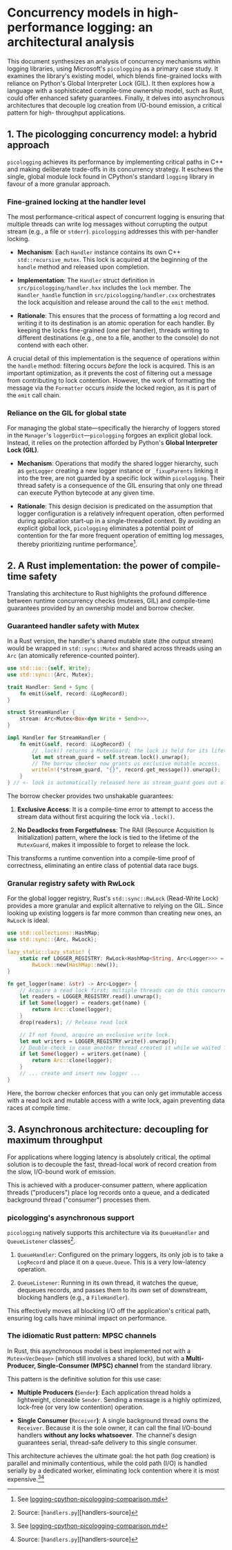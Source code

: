 # Concurrency models in high-performance logging: an architectural analysis

This document synthesizes an analysis of concurrency mechanisms within logging
libraries, using Microsoft's `picologging` as a primary case study. It examines
the library's existing model, which blends fine-grained locks with reliance on
Python's Global Interpreter Lock (GIL). It then explores how a language with a
sophisticated compile-time ownership model, such as Rust, could offer enhanced
safety guarantees. Finally, it delves into asynchronous architectures that
decouple log creation from I/O-bound emission, a critical pattern for high-
throughput applications.

## 1. The picologging concurrency model: a hybrid approach

`picologging` achieves its performance by implementing critical paths in C++
and making deliberate trade-offs in its concurrency strategy. It eschews the
single, global module lock found in CPython's standard `logging` library in
favour of a more granular approach.

### Fine-grained locking at the handler level

The most performance-critical aspect of concurrent logging is ensuring that
multiple threads can write log messages without corrupting the output stream
(e.g., a file or `stderr`). `picologging` addresses this with per-handler
locking.

- **Mechanism**: Each `Handler` instance contains its own C++
  `std::recursive_mutex`. This lock is acquired at the beginning of the
  `handle` method and released upon completion.

- **Implementation**: The `Handler` struct definition in
  `src/picologging/handler.hxx` includes the `lock` member. The
  `Handler_handle` function in `src/picologging/handler.cxx` orchestrates the
  lock acquisition and release around the call to the `emit` method.

- **Rationale**: This ensures that the process of formatting a log record and
  writing it to its destination is an atomic operation for each handler. By
  keeping the locks fine-grained (one per handler), threads writing to
  different destinations (e.g., one to a file, another to the console) do not
  contend with each other.

A crucial detail of this implementation is the sequence of operations within
the `handle` method: filtering occurs *before* the lock is acquired. This is an
important optimization, as it prevents the cost of filtering out a message from
contributing to lock contention. However, the work of formatting the message
via the `Formatter` occurs *inside* the locked region, as it is part of the
`emit` call chain.

### Reliance on the GIL for global state

For managing the global state—specifically the hierarchy of loggers stored in
the `Manager`'s `loggerDict`—`picologging` forgoes an explicit global lock.
Instead, it relies on the protection afforded by Python's **Global Interpreter
Lock (GIL)**.

- **Mechanism**: Operations that modify the shared logger hierarchy, such as
  `getLogger` creating a new logger instance or `_fixupParents` linking it into
  the tree, are not guarded by a specific lock within `picologging`. Their
  thread safety is a consequence of the GIL ensuring that only one thread can
  execute Python bytecode at any given time.

- **Rationale**: This design decision is predicated on the assumption that
  logger configuration is a relatively infrequent operation, often performed
  during application start-up in a single-threaded context. By avoiding an
  explicit global lock, `picologging` eliminates a potential point of
  contention for the far more frequent operation of emitting log messages,
  thereby prioritizing runtime performance[^1].

## 2. A Rust implementation: the power of compile-time safety

Translating this architecture to Rust highlights the profound difference
between runtime concurrency checks (mutexes, GIL) and compile-time guarantees
provided by an ownership model and borrow checker.

### Guaranteed handler safety with Mutex

In a Rust version, the handler's shared mutable state (the output stream) would
be wrapped in `std::sync::Mutex` and shared across threads using an `Arc` (an
atomically reference-counted pointer).

```rust
use std::io::{self, Write};
use std::sync::{Arc, Mutex};

trait Handler: Send + Sync {
    fn emit(&self, record: &LogRecord);
}

struct StreamHandler {
    stream: Arc<Mutex<Box<dyn Write + Send>>>,
}

impl Handler for StreamHandler {
    fn emit(&self, record: &LogRecord) {
        // .lock() returns a MutexGuard; the lock is held for its lifetime.
        let mut stream_guard = self.stream.lock().unwrap();
        // The borrow checker now grants us exclusive mutable access.
        writeln!(*stream_guard, "{}", record.get_message()).unwrap();
    }
} // <- lock is automatically released here as stream_guard goes out of scope.

```

The borrow checker provides two unshakable guarantees:

1. **Exclusive Access**: It is a compile-time error to attempt to access the
   stream data without first acquiring the lock via `.lock()`.

2. **No Deadlocks from Forgetfulness**: The RAII (Resource Acquisition Is
   Initialization) pattern, where the lock is tied to the lifetime of the
   `MutexGuard`, makes it impossible to forget to release the lock.

This transforms a runtime convention into a compile-time proof of correctness,
eliminating an entire class of potential data race bugs.

### Granular registry safety with RwLock

For the global logger registry, Rust's `std::sync::RwLock` (Read-Write Lock)
provides a more granular and explicit alternative to relying on the GIL. Since
looking up existing loggers is far more common than creating new ones, an
`RwLock` is ideal.

```rust
use std::collections::HashMap;
use std::sync::{Arc, RwLock};

lazy_static::lazy_static! {
    static ref LOGGER_REGISTRY: RwLock<HashMap<String, Arc<Logger>>> =
        RwLock::new(HashMap::new());
}

fn get_logger(name: &str) -> Arc<Logger> {
    // Acquire a read lock first; multiple threads can do this concurrently.
    let readers = LOGGER_REGISTRY.read().unwrap();
    if let Some(logger) = readers.get(name) {
        return Arc::clone(logger);
    }
    drop(readers); // Release read lock

    // If not found, acquire an exclusive write lock.
    let mut writers = LOGGER_REGISTRY.write().unwrap();
    // Double-check in case another thread created it while we waited for the lock.
    if let Some(logger) = writers.get(name) {
        return Arc::clone(logger);
    }
    // ... create and insert new logger ...
}

```

Here, the borrow checker enforces that you can only get immutable access with a
read lock and mutable access with a write lock, again preventing data races at
compile time.

## 3. Asynchronous architecture: decoupling for maximum throughput

For applications where logging latency is absolutely critical, the optimal
solution is to decouple the fast, thread-local work of record creation from the
slow, I/O-bound work of emission.

This is achieved with a producer-consumer pattern, where application threads
("producers") place log records onto a queue, and a dedicated background thread
("consumer") processes them.

### picologging's asynchronous support

`picologging` natively supports this architecture via its `QueueHandler` and
`QueueListener` classes[^2].

1. `QueueHandler`: Configured on the primary loggers, its only job is to take a
   `LogRecord` and place it on a `queue.Queue`. This is a very low-latency
   operation.

2. `QueueListener`: Running in its own thread, it watches the queue, dequeues
   records, and passes them to its *own* set of downstream, blocking handlers
   (e.g., a `FileHandler`).

This effectively moves all blocking I/O off the application's critical path,
ensuring log calls have minimal impact on performance.

### The idiomatic Rust pattern: MPSC channels

In Rust, this asynchronous model is best implemented not with a
`Mutex<VecDeque>` (which still involves a shared lock), but with a **Multi-
Producer, Single-Consumer (MPSC) channel** from the standard library.

This pattern is the definitive solution for this use case:

- **Multiple Producers (**`Sender`**)**: Each application thread holds a
  lightweight, cloneable `Sender`. Sending a message is a highly optimized,
  lock-free (or very low contention) operation.

- **Single Consumer (**`Receiver`**)**: A single background thread owns the
  `Receiver`. Because it is the sole owner, it can call the final I/O-bound
  handlers **without any locks whatsoever**. The channel's design guarantees
  serial, thread-safe delivery to this single consumer.

This architecture achieves the ultimate goal: the hot path (log creation) is
parallel and minimally contentious, while the cold path (I/O) is handled
serially by a dedicated worker, eliminating lock contention where it is most
expensive.[^1][^2]

[^1]: See
      [logging-cpython-picologging-comparison.md](logging-cpython-picologging-comparison.md)
[^2]: Source: [`handlers.py`][handlers-source]

[^2]: Source:
      <!-- markdownlint-disable-next-line MD013 -->
      [`handlers.py`](https://github.com/microsoft/picologging/blob/dc110b52c9f2e209f97a6fe80d286afb73a8437e/src/picologging/handlers.py)

